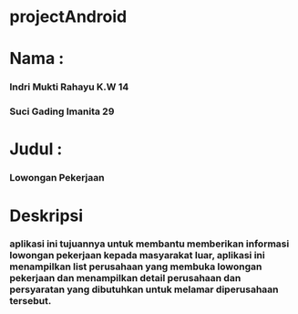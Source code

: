 # projectAndroid
# Nama : 
### Indri Mukti Rahayu K.W 14
### Suci Gading Imanita 29
# Judul :
### Lowongan Pekerjaan
# Deskripsi
### aplikasi ini tujuannya untuk membantu memberikan informasi lowongan pekerjaan kepada masyarakat luar, aplikasi ini menampilkan list perusahaan yang membuka lowongan pekerjaan dan menampilkan detail perusahaan dan persyaratan yang dibutuhkan untuk melamar diperusahaan tersebut. 



